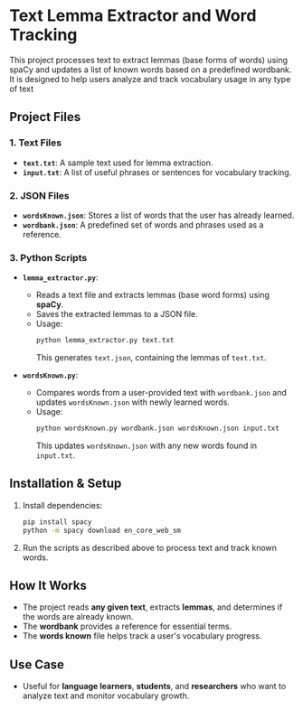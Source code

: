 # **Text Lemma Extractor and Word Tracking**
This project processes text to extract lemmas (base forms of words) using spaCy and updates a list of known words based on a predefined wordbank. It is designed to help users analyze and track vocabulary usage in any type of text



## **Project Files**

### **1. Text Files**
- **`text.txt`**: A sample text used for lemma extraction.
- **`input.txt`**: A list of useful phrases or sentences for vocabulary tracking.

### **2. JSON Files**
- **`wordsKnown.json`**: Stores a list of words that the user has already learned.
- **`wordbank.json`**: A predefined set of words and phrases used as a reference.

### **3. Python Scripts**
- **`lemma_extractor.py`**: 
  - Reads a text file and extracts lemmas (base word forms) using **spaCy**.
  - Saves the extracted lemmas to a JSON file.
  - Usage:  
    ```bash
    python lemma_extractor.py text.txt
    ```
    This generates `text.json`, containing the lemmas of `text.txt`.

- **`wordsKnown.py`**: 
  - Compares words from a user-provided text with `wordbank.json` and updates `wordsKnown.json` with newly learned words.
  - Usage:  
    ```bash
    python wordsKnown.py wordbank.json wordsKnown.json input.txt
    ```
    This updates `wordsKnown.json` with any new words found in `input.txt`.

## **Installation & Setup**
1. Install dependencies:
   ```bash
   pip install spacy
   python -m spacy download en_core_web_sm
   ```
2. Run the scripts as described above to process text and track known words.

## **How It Works**
- The project reads **any given text**, extracts **lemmas**, and determines if the words are already known.
- The **wordbank** provides a reference for essential terms.
- The **words known** file helps track a user's vocabulary progress.

## **Use Case**
- Useful for **language learners**, **students**, and **researchers** who want to analyze text and monitor vocabulary growth.
